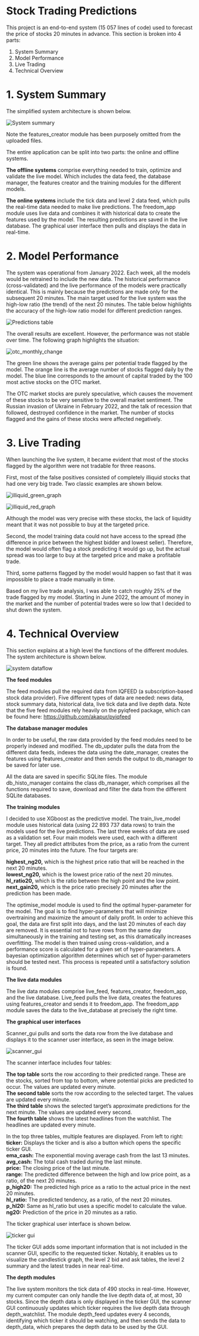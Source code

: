 # Stock Trading Predictions
This project is an end-to-end system (15 057 lines of code) used to forecast the price of stocks 20 minutes in advance. This section is broken into 4 parts:

1) System Summary
2) Model Performance
3) Live Trading
4) Technical Overview



# 1. System Summary

The simplified system architecture is shown below.


![System summary](https://user-images.githubusercontent.com/16655278/208096664-a91702c0-7198-4739-b3a8-4ab5a3fab85b.png)



Note the features_creator module has been purposely omitted from the uploaded files. 

The entire application can be split into two parts: the online and offline systems. 

**The offline systems** comprise everything needed to train, optimize and validate the live model. Which includes the data feed, the database manager, the features creator and the training modules for the different models.

**The online systems** include the tick data and level 2 data feed, which pulls the real-time data needed to make live predictions. The freedom_app module uses live data and combines it with historical data to create the features used by the model. The resulting predictions are saved in the live database. The graphical user interface then pulls and displays the data in real-time.

# 2. Model Performance

The system was operational from January 2022. Each week, all the models would be retrained to include the new data. The historical performance (cross-validated) and the live performance of the models were practically identical. This is mainly because the predictions are made only for the subsequent 20 minutes. The main target used for the live system was the high-low ratio (the trend) of the next 20 minutes. The table below highlights the accuracy of the high-low ratio model for different prediction ranges.  

![Predictions table](https://user-images.githubusercontent.com/16655278/207610995-fc07b6b1-c6e9-4405-b52e-be5d249f9862.png)

The overall results are excellent. However, the performance was not stable over time. The following graph highlights the situation: 

![otc_monthly_change](https://user-images.githubusercontent.com/16655278/207611157-b6f13559-8843-4374-ae37-6d08cd4f14c6.png)

The green line shows the average gains per potential trade flagged by the model. The orange line is the average number of stocks flagged daily by the model. The blue line corresponds to the amount of capital traded by the 100 most active stocks on the OTC market. 

The OTC market stocks are purely speculative, which causes the movement of these stocks to be very sensitive to the overall market sentiment. The Russian invasion of Ukraine in February 2022, and the talk of recession that followed, destroyed confidence in the market. The number of stocks flagged and the gains of these stocks were affected negatively. 

# 3. Live Trading 

When launching the live system, it became evident that most of the stocks flagged by the algorithm were not tradable for three reasons. 

First, most of the false positives consisted of completely illiquid stocks that had one very big trade. Two classic examples are shown below.  

![illiquid_green_graph](https://user-images.githubusercontent.com/16655278/207611358-2551b8d3-dbe9-449e-b2f5-defd7adf009f.png)

![illiquid_red_graph](https://user-images.githubusercontent.com/16655278/207611410-16b61ad7-1a3e-479e-ae24-ae1585e00915.png)

Although the model was very precise with these stocks, the lack of liquidity meant that it was not possible to buy at the targeted price. 

Second, the model training data could not have access to the spread (the difference in price between the highest bidder and lowest seller). Therefore, the model would often flag a stock predicting it would go up, but the actual spread was too large to buy at the targeted price and make a profitable trade.

Third, some patterns flagged by the model would happen so fast that it was impossible to place a trade manually in time. 

Based on my live trade analysis, I was able to catch roughly 25% of the trade flagged by my model. Starting in June 2022, the amount of money in the market and the number of potential trades were so low that I decided to shut down the system. 





# 4. Technical Overview
This section explains at a high level the functions of the different modules. The system architecture is shown below.

![system dataflow](https://user-images.githubusercontent.com/16655278/207881305-d0b61282-ab4b-4d66-8b72-62035f246240.png)

**The feed modules**

The feed modules pull the required data from IQFEED (a subscription-based stock data provider). Five different types of data are needed: news data, stock summary data, historical data, live tick data and live depth data. Note that the five feed modules rely heavily on the pyiqfeed package, which can be found here: https://github.com/akapur/pyiqfeed



**The database manager modules**

In order to be useful, the raw data provided by the feed modules need to be properly indexed and modified. The db_updater pulls the data from the different data feeds, indexes the data using the date_manager, creates the features using features_creator and then sends the output to db_manager to be saved for later use. 

All the data are saved in specific SQLite files. The module db_histo_manager contains the class db_manager, which comprises all the functions required to save, download and filter the data from the different SQLite databases. 


**The training modules**

I decided to use XGboost as the predictive model. The train_live_model module uses historical data (using 22 893 737 data rows) to train the models used for the live predictions. The last three weeks of data are used as a validation set. Four main models were used, each with a different target. They all predict attributes from the price, as a ratio from the current price, 20 minutes into the future. The four targets are:    

**highest_ng20,** which is the highest price ratio that will be reached in the next 20 minutes.   
**lowest_ng20,** which is the lowest price ratio of the next 20 minutes.   
**hl_ratio20,** which is the ratio between the high point and the low point.     
**next_gain20,** which is the price ratio precisely 20 minutes after the prediction has been made.     

The optimise_model module is used to find the optimal hyper-parameter for the model. The goal is to find hyper-parameters that will minimize overtraining and maximize the amount of daily profit. In order to achieve this goal, the data are first split into days, and the last 20 minutes of each day are removed. It is essential not to have rows from the same day simultaneously in the training and testing set, as this dramatically increases overfitting. The model is then trained using cross-validation, and a performance score is calculated for a given set of hyper-parameters. A bayesian optimization algorithm determines which set of hyper-parameters should be tested next. This process is repeated until a satisfactory solution is found. 



**The live data modules**

The live data modules comprise live_feed, features_creator, freedom_app, and the live database. Live_feed pulls the live data, creates the features using features_creator and sends it to freedom_app. The freedom_app module saves the data to the live_database at precisely the right time. 


**The graphical user interfaces**

Scanner_gui pulls and sorts the data row from the live database and displays it to the scanner user interface, as seen in the image below.

![scanner_gui](https://user-images.githubusercontent.com/16655278/201759394-b093d240-e1d4-4268-8cab-a840ee4f074d.png)

The scanner interface includes four tables:
      
**The top table** sorts the row according to their predicted range. These are the stocks, sorted from top to bottom, where potential picks are predicted to occur. The values are updated every minute.              
**The second table** sorts the row according to the selected target. The values are updated every minute.    
**The third table** shows the selected target’s approximate predictions for the next minute. The values are updated every second.      
**The fourth table** shows the latest headlines from the watchlist. The headlines are updated every minute.   


In the top three tables, multiple features are displayed. From left to right:   
**ticker:** Displays the ticker and is also a button which opens the specific ticker GUI.    
**ema_cash:** The exponential moving average cash from the last 13 minutes.   
**avg_cash:** The total cash traded during the last minute.   
**price:** The closing price of the last minute.   
**range:** The predicted difference between the high and low price point, as a ratio, of the next 20 minutes.   
**p_high20:** The predicted high price as a ratio to the actual price in the next 20 minutes.   
**hl_ratio:** The predicted tendency, as a ratio, of the next 20 minutes.   
**p_hl20:** Same as hl_ratio but uses a specific model to calculate the value.  
**ng20:** Prediction of the price in 20 minutes as a ratio.  

The ticker graphical user interface is shown below.


![ticker gui](https://user-images.githubusercontent.com/16655278/201955465-ef825ea7-7bdc-43b9-b967-6d7c5077edc6.png)

The ticker GUI adds some important information that is not included in the scanner GUI, specific to the requested ticker. Notably, it enables us to visualize the candlestick graph, the level 2 bid and ask tables, the level 2 summary and the latest trades in near real-time. 


**The depth modules**   
 
The live system monitors the tick data of 490 stocks in real-time. However, my current computer can only handle the live depth data of, at most, 30 stocks. Since the depth data is only displayed in the ticker GUI, the scanner GUI continuously updates which ticker requires the live depth data through depth_watchlist. The module depth_feed updates every 4 seconds, identifying which ticker it should be watching, and then sends the data to depth_data, which prepares the depth data to be used by the GUI. 

